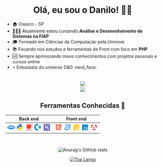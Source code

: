 

<!--<img src="https://imgur.com/KZvmGQx.jpg" height=350 width=350 align="right"> -->
<!-- <img src = "https://i.pinimg.com/originals/35/df/e2/35dfe2690df1f3da44f06be0f6e8de7e.gif" align="right" height=100 width=90>  -->
<!-- <img src="https://i.pinimg.com/originals/06/60/ef/0660efe82fa3da42ed56eef013171835.gif" align="right" height=350 width=300 border="white"> -->

<h1 align="center">Olá, eu sou o Danilo! 🖖🏽</h1>

<!-- - :cancer: / SÍMBOLO DO SIGNO -->
<ul>
<li> 🏠 Osasco - SP
<li> 👨🏽‍💻 Atualmente estou cursando <b>Análise e Desenvolvimento de Sistemas na FIAP</b>
<li> 🎓 Formado em Ciências da Computação pela Uninove
<li> 📚 Focando nos estudos e ferramentas de Front com foco em <b>PHP</b>
<li> 🆙 Sempre aprimorando meus conhecimentos com projetos pessoais e cursos online
<li> ⚡ Entusiasta do universo D&D :nerd_face:
</ul>
<!-- <li>🤝 Procuro ampliar meu network com colegas que compartilhem conhecimentos JAVA, Python, e Frameworks Spring e/ou Django -->

<br>

<!-- MIDIAS SOCIAIS -->
<div align="center" style="display: inline_block">
  
<a href="https://www.linkedin.com/in/danilo-silva-77204312b/" target="_blank">
  <img src="https://img.shields.io/badge/LinkedIn-0077B5?style=for-the-badge&logo=linkedin&logoColor=white" width = "108">
</a>
  <br>
<a href="https://www.instagram.com/danilo.ssilva2/?next=%2F" target="_blank">
  <img src="https://img.shields.io/badge/Instagram-E4405F?style=for-the-badge&logo=instagram&logoColor=white" width = "145">
</a>
</div>

<!-- TABELA -->
<div align="center">  
  
## Ferramentas Conhecidas 🎯
Back end | Front end
-------- | -------- 
<img src="https://raw.githubusercontent.com/PKief/vscode-material-icon-theme/main/icons/php.svg" alt="php" width="25" height="25" /> <img src="https://raw.githubusercontent.com/PKief/vscode-material-icon-theme/main/icons/python.svg" alt="python" width="25" height="25" /> <img src="https://raw.githubusercontent.com/PKief/vscode-material-icon-theme/main/icons/java.svg" alt="java" width="25" height="25" /> <img src="https://raw.githubusercontent.com/PKief/vscode-material-icon-theme/main/icons/csharp.svg" alt="csharp" width="25" height="25" /> <img src="https://raw.githubusercontent.com/PKief/vscode-material-icon-theme/main/icons/heroku.svg" alt="heroku" width="25" height="25" /> | <img src="https://raw.githubusercontent.com/PKief/vscode-material-icon-theme/main/icons/html.svg" alt="react" width="25" height="25" /> <img src="https://raw.githubusercontent.com/PKief/vscode-material-icon-theme/main/icons/css.svg" alt="css" width="25" height="25" /> <img src="https://raw.githubusercontent.com/PKief/vscode-material-icon-theme/main/icons/javascript.svg" alt="javascript" width="25" height="25" /> <img src="https://raw.githubusercontent.com/PKief/vscode-material-icon-theme/main/icons/typescript.svg" alt="typescript" width="25" height="25" /> <img src="https://raw.githubusercontent.com/PKief/vscode-material-icon-theme/main/icons/angular.svg" alt="angular-js" width="25" height="25" />
</div>

<br>

<!-- CARTÃO DE ESTATÍSTICAS -->
<div align="center">

![Anurag's GitHub stats](https://github-readme-stats.vercel.app/api?username=d-ssilva&show_icons=true&theme=onedark&card_width=500)

[![Top Langs](https://github-readme-stats.vercel.app/api/top-langs/?username=d-ssilva&layout=compact&theme=onedark&card_width=500)](https://github.com/d-ssilva/github-readme-stats)

</div>

